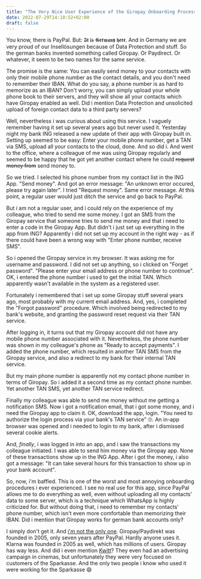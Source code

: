 ```yaml
---
title: "The Very Nice User Experience of the Giropay Onboarding Process"
date: 2022-07-29T14:10:52+02:00
draft: false
---
```


You know, there is PayPal. But: 𝕴𝖙 𝖎𝖘 𝕲𝖊𝖗𝖒𝖆𝖓𝖞 𝖍𝖊𝖗𝖊. And in Germany we are very proud of our Insellösungen because of Data Protection and stuff. So the german banks invented something called Giropay. Or Paydirect. Or whatever, it seem to be two names for the same service.

The promise is the same: You can easily send money to your contacts with only their mobile phone number as the contact details, and you don't need to remember their IBAN. What do you say, a phone number is as hard to memorize as an IBAN? Don't worry, you can simply upload your whole phone book to their servers, and they will show all your contacts which have Giropay enabled as well. Did i mention Data Protection and unsolicited upload of foreign contact data to a third party servers?

Well, nevertheless i was curious about using this service. I vaguely remember having it set up several years ago but never used it. Yesterday night my bank ING released a new update of their app with Giropay built in. Setting up seemed to be easy: Enter your mobile phone number, get a TAN via SMS, upload all your contacts to the cloud, done. And so did i. And went to the office, where a colleague of me was using Giropay regularly and seemed to be happy that he got yet another contact where he could ~~request money from~~ send money to.

So we tried. I selected his phone number from my contact list in the ING App. "Send money". And got an error message: "An unknown error occured, please try again later". I tried "Request money". Same error message. At this point, a regular user would just ditch the service and go back to PayPal.

But i am not a regular user, and i could rely on the experience of my colleague, who tried to send me some money. I got an SMS from the Giropay service that someone tries to send me money and that i need to enter a code in the Giropay App. But didn't i just set up everything in the app from ING? Apparently i did not set up my account in the right way - as if there could have been a wrong way with "Enter phone number, receive SMS".

So i opened the Giropay service in my browser. It was asking me for username and password. I did not set up anything, so i clicked on "Forget password". "Please enter your email address or phone number to continue". OK, i entered the phone number i used to get the initial TAN. Which apparently wasn't available in the system as a registered user.

Fortunately i remembered that i set up some Giropay stuff several years ago, most probably with my current email address. And, yes, i completed the "Forgot password" procedure. Which involved being redirected to my bank's website, and granting the password reset request via their TAN service.

After logging in, it turns out that my Giropay account did not have any mobile phone number associated with it. Nevertheless, the phone number was shown in my colleague's phone as "Ready to accept payments". I added the phone number, which resulted in another TAN SMS from the Giropay service, and also a redirect to my bank for their internal TAN service.

But my main phone number is apparently not my contact phone number in terms of Giropay. So i added it a second time as my contact phone number. Yet another TAN SMS, yet another TAN service redirect.

Finally my colleague was able to send me money without me getting a notification SMS. Now i got a notification email, that i got some money, and i need the Giropay app to claim it. OK, download the app, login. "You need to authorize the login process via your bank's TAN service" 🙄. An in-app browser was opened and i needed to login to my bank, after i dismissed several cookie alerts.

And, _finally_, i was logged in into an app, and i saw the transactions my colleague initiated. I was able to send him money via the Giropay app. None of these transactions show up in the ING App. After i got the money, i also got a message: "It can take several hours for this transaction to show up in your bank account".

So, now, i'm baffled. This is one of the worst and most annoying onboarding procedures i ever experienced. I see no real use for this app, since PayPal allows me to do everything as well, even without uploading all my contacts' data to some server, which is a technique which WhatsApp is highly criticized for. But without doing that, i need to remember my contacts' phone number, which isn't even more comfortable than memorizing their IBAN. Did i mention that Giropay works for german bank accounts only?

I simply don't get it. And [i'm not the only one](https://www.handelsblatt.com/meinung/kommentare/kommentar-der-bezahldienst-paydirekt-ist-gescheitert-und-auch-das-ziel-fuer-das-neue-giropay-ist-zu-ambitioniert/27180448.html). Giropay/Paydirekt was founded in 2005, only seven years after PayPal. Hardly anyone uses it. Klarna was founded in 2005 as well, which has millions of users. Giropay has way less. And did i even mention [Kwitt](https://www.kwitt.de/)? They even had an advertising campaign in cinemas, but unfortunately they were very focused on customers of the Sparkasse. And the only two people i know who used it were working for the Sparkasse 😄
